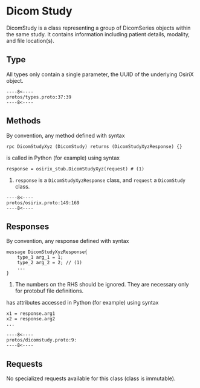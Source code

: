 # Dicom Study
DicomStudy is a class representing a group of DicomSeries objects within the same study. It contains information 
including patient details, modality, and file location(s). 

## Type
All types only contain a single parameter, the UUID of the underlying OsiriX object.
``` { .c++ title="types.proto (lines 37-39)"}
----8<----
protos/types.proto:37:39
----8<----
```

## Methods
By convention, any method defined with syntax 
``` { .c++}
rpc DicomStudyXyz (DicomStudy) returns (DicomStudyXyzResponse) {}
```
is called in Python (for example) using syntax
``` { .py}
response = osirix_stub.DicomStudyXyz(request) # (1)
```

1. `response` is a  `DicomStudyXyzResponse` class, and `request` a `DicomStudy` class.

``` { .c++ title="osirix.proto (lines 149-169)"}
----8<----
protos/osirix.proto:149:169
----8<----
```

## Responses
By convention, any response defined with syntax
``` { .c++}
message DicomStudyXyzResponse{
    type_1 arg_1 = 1;
    type_2 arg_2 = 2; // (1)
    ...
}
```

1. The numbers on the RHS should be ignored.  They are necessary only for protobuf file definitions.

has attributes accessed in Python (for example) using syntax
``` { .py}
x1 = response.arg1
x2 = response.arg2
...
```

``` { .c++ title="dicomstudy.proto (lines 9-)"}
----8<----
protos/dicomstudy.proto:9:
----8<----
```

## Requests
No specialized requests available for this class (class is immutable).
